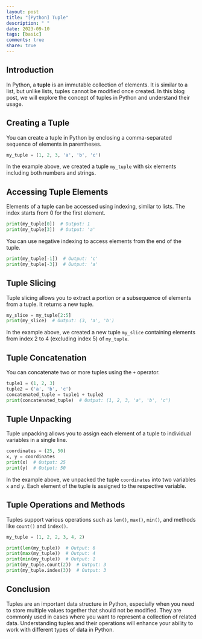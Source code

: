 ```yaml
---
layout: post
title: "[Python] Tuple"
description: " "
date: 2023-09-10
tags: [basic]
comments: true
share: true
---
```


## Introduction

In Python, a **tuple** is an immutable collection of elements. It is similar to a list, but unlike lists, tuples cannot be modified once created. In this blog post, we will explore the concept of tuples in Python and understand their usage.

## Creating a Tuple

You can create a tuple in Python by enclosing a comma-separated sequence of elements in parentheses.

```python
my_tuple = (1, 2, 3, 'a', 'b', 'c')
```

In the example above, we created a tuple `my_tuple` with six elements including both numbers and strings.

## Accessing Tuple Elements

Elements of a tuple can be accessed using indexing, similar to lists. The index starts from 0 for the first element.

```python
print(my_tuple[0])  # Output: 1
print(my_tuple[3])  # Output: 'a'
```

You can use negative indexing to access elements from the end of the tuple.

```python
print(my_tuple[-1])  # Output: 'c'
print(my_tuple[-3])  # Output: 'a'
```

## Tuple Slicing

Tuple slicing allows you to extract a portion or a subsequence of elements from a tuple. It returns a new tuple.

```python
my_slice = my_tuple[2:5]
print(my_slice)  # Output: (3, 'a', 'b')
```

In the example above, we created a new tuple `my_slice` containing elements from index 2 to 4 (excluding index 5) of `my_tuple`.

## Tuple Concatenation

You can concatenate two or more tuples using the `+` operator.

```python
tuple1 = (1, 2, 3)
tuple2 = ('a', 'b', 'c')
concatenated_tuple = tuple1 + tuple2
print(concatenated_tuple)  # Output: (1, 2, 3, 'a', 'b', 'c')
```

## Tuple Unpacking

Tuple unpacking allows you to assign each element of a tuple to individual variables in a single line.

```python
coordinates = (25, 50)
x, y = coordinates
print(x)  # Output: 25
print(y)  # Output: 50
```

In the example above, we unpacked the tuple `coordinates` into two variables `x` and `y`. Each element of the tuple is assigned to the respective variable.

## Tuple Operations and Methods

Tuples support various operations such as `len()`, `max()`, `min()`, and methods like `count()` and `index()`.

```python
my_tuple = (1, 2, 2, 3, 4, 2)

print(len(my_tuple))  # Output: 6
print(max(my_tuple))  # Output: 4
print(min(my_tuple))  # Output: 1
print(my_tuple.count(2))  # Output: 3
print(my_tuple.index(3))  # Output: 3
```

## Conclusion

Tuples are an important data structure in Python, especially when you need to store multiple values together that should not be modified. They are commonly used in cases where you want to represent a collection of related data. Understanding tuples and their operations will enhance your ability to work with different types of data in Python.